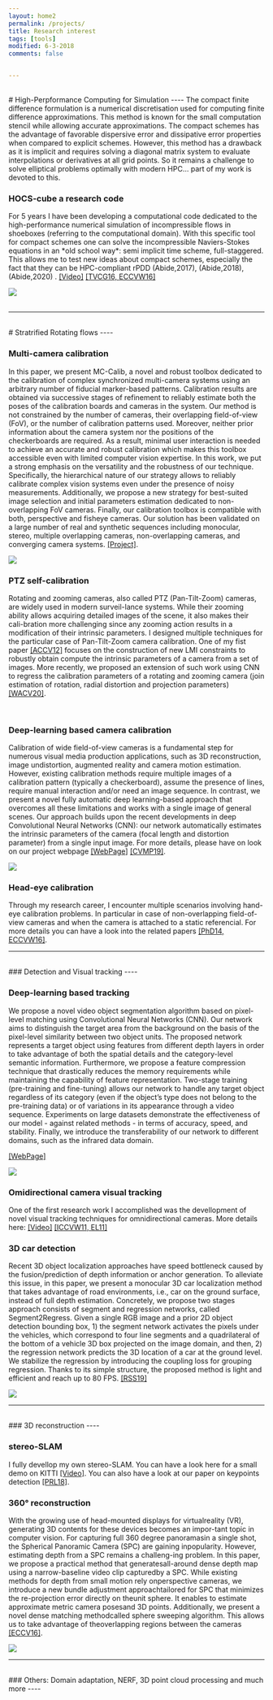 ```yaml
---
layout: home2
permalink: /projects/
title: Research interest
tags: [tools]
modified: 6-3-2018
comments: false


---
```

<br>
# High-Perpformance Computing for Simulation
----
The compact finite difference formulation is a numerical discretisation used for computing finite difference approximations.
This method is known for the small computation stencil  while allowing accurate approximations.
The compact schemes has the advantage of favorable dispersive error and dissipative error properties when compared to explicit schemes.
However, this method has a drawback as it is implicit and requires solving a diagonal matrix system to evaluate interpolations or derivatives at all grid points.
So it remains a challenge to solve elliptical problems optimally with modern HPC... part of my work is devoted to this.

<div class="post-container"> 
    <div class="post-content">
        <h3 class="post-title"> HOCS-cube  a research code </h3>
        <p>
		For 5 years I have been developing a computational code dedicated to the high-performance numerical simulation of incompressible flows in shoeboxes (referring to the computational domain).
		With this specific tool for compact schemes one can solve the incompressible Naviers-Stokes equations in an *old school way*: semi implicit time scheme, full-staggered.
		This allows me to test new ideas about compact schemes, especially the fact that they can be HPC-compliant rPDD (Abide,2017), (Abide,2018),  (Abide,2020) .
<a href="http://www.youtube.com/watch?feature=player_embedded&v=RYzgyOgVzM4">[Video]</a> 
<a href="https://www.researchgate.net/publication/305695638_A_Real-time_Augmented_Reality_System_to_See-Through_Cars">[TVCG16, </a>
<a href="https://link.springer.com/chapter/10.1007/978-3-319-48881-3_15">ECCVW16]</a>

 </p></div>
<div class="post-thumb"><img src="/images/GPU.png" /></div>
</div>
<br />


---
<br>
# Stratrified Rotating flows
----
<div class="post-container">
    <div class="post-content">
<h3 class="post-title">Multi-camera calibration</h3>
        <p> In this paper, we present MC-Calib, a novel and robust toolbox dedicated to the calibration of complex synchronized multi-camera systems using an arbitrary number of fiducial marker-based patterns. Calibration results are obtained via successive stages of refinement to reliably estimate both the poses of the calibration boards and cameras in the system. Our method is not constrained by the number of cameras, their overlapping field-of-view (FoV), or the number of calibration patterns used. Moreover, neither prior information about the camera system nor the positions of the checkerboards are required. As a result, minimal user interaction is needed to achieve an accurate and robust calibration which makes this toolbox accessible even with limited computer vision expertise. In this work, we put a strong emphasis on the versatility and the robustness of our technique. Specifically, the hierarchical nature of our strategy allows to reliably calibrate complex vision systems even under the presence of noisy measurements. Additionally, we propose a new strategy for best-suited image selection and initial parameters estimation dedicated to non-overlapping FoV cameras. Finally, our calibration toolbox is compatible with both, perspective and fisheye cameras. Our solution has been validated on a large number of real and synthetic sequences including monocular, stereo, multiple overlapping cameras, non-overlapping cameras, and converging camera systems. <a href="https://github.com/rameau-fr/MC-Calib">[Project]</a>.
</p></div>
<div class="post-thumb"><img src="/images/illustration-MCCalib.png" /></div>
</div>

<div class="post-container">
    <div class="post-content">
<h3 class="post-title">PTZ self-calibration</h3>
        <p> Rotating and zooming cameras, also called PTZ (Pan-Tilt-Zoom) cameras, are widely used in modern surveil-lance systems. While their zooming ability allows acquiring detailed images of the scene, it also makes their cali-bration more challenging since any zooming action results in a modification of their intrinsic parameters. I designed multiple techniques for the particular case of Pan-Tilt-Zoom camera calibration. One of my fist paper  <a href="https://www.researchgate.net/publication/232614240_Self-calibration_of_a_PTZ_Camera_Using_New_LMI_Constraints">[ACCV12]</a>  focuses on the construction of new LMI constraints to robustly obtain compute the intrinsic parameters of a camera from a set of images.
More recently, we proposed an extension of such work using CNN to regress the calibration parameters of a rotating and zooming camera (join estimation of rotation, radial distortion and projection parameters) <a href="http://openaccess.thecvf.com/content_WACV_2020/html/Zhang_DeepPTZ_Deep_Self-Calibration_for_PTZ_Cameras_WACV_2020_paper.html">[WACV20]</a>.
</p></div>
</div>

<br />

<div class="post-container">
    <div class="post-content">
<h3 class="post-title">Deep-learning based camera calibration</h3>
        <p>Calibration of wide field-of-view cameras is a fundamental step for numerous visual media production applications, such as 3D reconstruction, image undistortion, augmented reality and camera motion estimation. However, existing calibration methods require multiple images of a calibration pattern (typically a checkerboard), assume the presence of lines, require manual interaction and/or need an image sequence. In contrast, we present a novel fully automatic deep learning-based approach that overcomes all these limitations and works with a single image of general scenes. Our approach builds upon the recent developments in deep Convolutional Neural Networks (CNN): our network automatically estimates the intrinsic parameters of the camera (focal length and distortion parameter) from a single input image. For more details, please have on look on our project webpage 
<a href="https://github.com/alexvbogdan/DeepCalib">[WebPage]</a>
<a href="https://drive.google.com/file/d/1pZgR3wNS6Mvb87W0ixOHmEVV6tcI8d50/view">[CVMP19]</a>.
<div class="post-thumb"><img src="/images/Undistord.png"/></div>
</p></div>
</div>

<div class="post-container">
    <div class="post-content">
<h3 class="post-title">Head-eye calibration</h3>
        <p>Through my research career, I encounter multiple scenarios involving hand-eye calibration problems. In particular in case of non-overlapping field-of-view cameras and when the camera is attached to a static referencial. For more details you can have a look into the related papers 
<a href="https://tel.archives-ouvertes.fr/tel-01128289/file/2014DIJOS031.pdf">[PhD14, </a>
<a href="https://link.springer.com/chapter/10.1007/978-3-319-48881-3_15">ECCVW16]</a>.
</p></div>
</div>



---
<br>
### Detection and Visual tracking
----



<div class="post-container">
    <div class="post-content">
<h3 class="post-title">Deep-learning based tracking</h3>
        <p>We propose a novel video object segmentation algorithm based on pixel-level matching using Convolutional Neural Networks (CNN). Our network aims to distinguish the target area from the background on the basis of the pixel-level similarity between two object units. The proposed network represents a target object using features from different depth layers in order to take advantage of both the spatial details and the category-level semantic information. Furthermore, we propose a feature compression technique that drastically reduces the memory requirements while maintaining the capability of feature representation. Two-stage training (pre-training and fine-tuning) allows our network to handle any target object regardless of its category (even if the object’s type does not belong to the pre-training data) or of variations in its appearance through a video sequence. Experiments on large datasets demonstrate the effectiveness of our model - against related methods - in terms of accuracy, speed, and stability. Finally, we introduce the transferability of our network to different domains, such as the infrared data domain. 

<a href="https://jsyoon4325.wixsite.com/pix-matching">[WebPage]</a>
<div class="post-thumb"><img src="/images/DeepTrack.png" /></div> 
</p></div>
</div>


<div class="post-container">
<h3 class="post-title">Omidirectional camera visual tracking</h3>
    <div class="post-content">
        <p>One of the first research work I accomplished was the devellopment of novel visual tracking techniques for omnidirectional cameras. More details here:  
 <a href="http://www.youtube.com/watch?feature=player_embedded&v=GL33I-zMLB4">[Video]</a> 
<a href="https://hal-univ-bourgogne.archives-ouvertes.fr/file/index/docid/627905/filename/2011_rameau_omnivis.pdf">[ICCVW11, </a>
<a href="http://citeseerx.ist.psu.edu/viewdoc/download?doi=10.1.1.658.1888&rep=rep1&type=pdf">EL11]</a>
</p></div>
</div>

<div class="post-container">
    <div class="post-content">
<h3 class="post-title">3D car detection</h3>
        <p>Recent 3D object localization approaches have speed bottleneck caused by the fusion/prediction of depth information or anchor generation. To alleviate this issue, in this paper, we present a monocular 3D car localization method that takes advantage of road environments, i.e., car on the ground surface, instead of full depth estimation. Concretely, we propose two stages approach consists of segment and regression networks, called Segment2Regress. Given a single RGB image and a prior 2D object detection bounding box, 1) the segment network activates the pixels under the vehicles, which correspond to four line segments and a quadrilateral of the bottom of a vehicle 3D box projected on the image domain, and then, 2) the regression network predicts the 3D location of a car at the ground level. We stabilize the regression by introducing the coupling loss for grouping regression. Thanks to its simple structure, the proposed method is light and efficient and reach up to 80 FPS. 
<a href="http://rss2019.informatik.uni-freiburg.de/papers/0079_FI.pdf">[RSS19]</a>
<div class="post-thumb"><img src="/images/Seg2Reg.png" /></div> 
</p></div>
</div>


---
<br>
### 3D reconstruction
----


<div class="post-container">
    <div class="post-content">
        <h3 class="post-title">stereo-SLAM</h3>
        <p> I fully devellop my own stereo-SLAM. You can have a look here for a small demo on KITTI  
<a href="http://www.youtube.com/watch?feature=player_embedded&v=5g5Uu7XX_Hk">[Video]</a>.
You can also have a look at our paper on keypoints detection <a href="https://github.com/BAILOOL/ANMS-Codes">[PRL18]</a>.
 </p></div>
</div>


<div class="post-container">
    <div class="post-content">
<h3 class="post-title">360° reconstruction</h3>
<p> 
With the growing use of head-mounted displays for virtualreality (VR), generating 3D contents for these devices becomes an impor-tant topic in computer vision. For capturing full 360 degree panoramasin a single shot, the Spherical Panoramic Camera (SPC) are gaining inpopularity. However, estimating depth from a SPC remains a challeng-ing problem. In this paper, we propose a practical method that generatesall-around dense depth map using a narrow-baseline video clip capturedby a SPC. While existing methods for depth from small motion rely onperspective cameras, we introduce a new bundle adjustment approachtailored for SPC that minimizes the re-projection error directly on theunit sphere. It enables to estimate approximate metric camera posesand 3D points. Additionally, we present a novel dense matching methodcalled sphere sweeping algorithm. This allows us to take advantage of theoverlapping regions between the cameras <a href="https://sunghoonim.github.io/assets/paper/ECCV16_Allaround.pdf">[ECCV16]</a>.
<div class="post-thumb"><img src="/images/360Recon.png" /></div> 
</p></div>
</div>


---
<br>
### Others: Domain adaptation, NERF, 3D point cloud processing and much more
----



